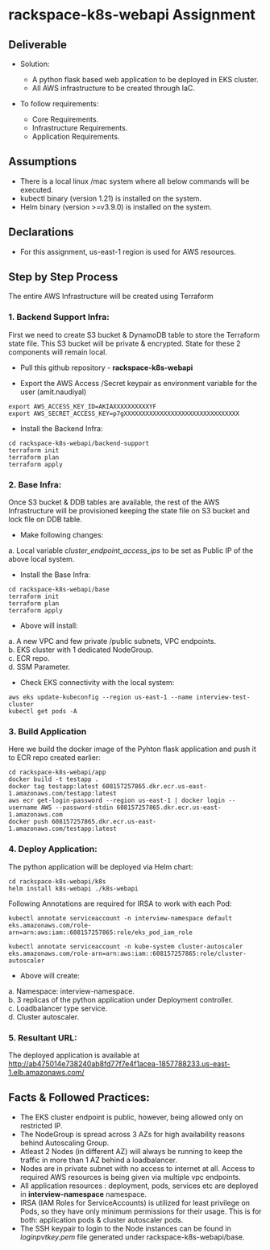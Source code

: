 # rackspace-k8s-webapi Assignment

## Deliverable

- Solution: 
	- A python flask based web application to be deployed in EKS cluster.
	- All AWS infrastructure to be created through IaC.
	
- To follow requirements:
	- Core Requirements.
	- Infrastructure Requirements.
	- Application Requirements.


## Assumptions

- There is a local linux /mac system where all below commands will be executed.
- kubectl binary (version 1.21) is installed on the system.
- Helm binary (version >=v3.9.0) is installed on the system.


## Declarations

- For this assignment, us-east-1 region is used for AWS resources.


## Step by Step Process

The entire AWS Infrastructure will be created using Terraform

### 1. Backend Support Infra:

First we need to create S3 bucket & DynamoDB table to store the Terraform state file. This S3 bucket will be private & encrypted. State for these 2 components will remain local.

- Pull this github repository - **rackspace-k8s-webapi**

- Export the AWS Access /Secret keypair as environment variable for the user (amit.naudiyal)

```
export AWS_ACCESS_KEY_ID=AKIAXXXXXXXXXXYF
export AWS_SECRET_ACCESS_KEY=p7gXXXXXXXXXXXXXXXXXXXXXXXXXXXXXXXX
```

- Install the Backend Infra:

```
cd rackspace-k8s-webapi/backend-support
terraform init
terraform plan
terraform apply
```


### 2. Base Infra:

Once S3 bucket & DDB tables are available, the rest of the AWS Infrastructure will be provisioned keeping the state file on S3 bucket and lock file on DDB table.

- Make following changes:

a. Local variable _cluster_endpoint_access_ips_ to be set as Public IP of the above local system.

- Install the Base Infra:

```
cd rackspace-k8s-webapi/base
terraform init
terraform plan
terraform apply
```

- Above will install:
	
a. A new VPC and few private /public subnets, VPC endpoints. <br>
b. EKS cluster with 1 dedicated NodeGroup. <br>
c. ECR repo. <br>
d. SSM Parameter.


- Check EKS connectivity with the local system:

```
aws eks update-kubeconfig --region us-east-1 --name interview-test-cluster
kubectl get pods -A

```


### 3. Build Application

Here we build the docker image of the Pyhton flask application and push it to ECR repo created earlier:

```
cd rackspace-k8s-webapi/app
docker build -t testapp .
docker tag testapp:latest 608157257865.dkr.ecr.us-east-1.amazonaws.com/testapp:latest
aws ecr get-login-password --region us-east-1 | docker login --username AWS --password-stdin 608157257865.dkr.ecr.us-east-1.amazonaws.com
docker push 608157257865.dkr.ecr.us-east-1.amazonaws.com/testapp:latest

```
	

### 4. Deploy Application:

The python application will be deployed via Helm chart:

```
cd rackspace-k8s-webapi/k8s
helm install k8s-webapi ./k8s-webapi
```

Following Annotations are required for IRSA to work with each Pod:

```
kubectl annotate serviceaccount -n interview-namespace default eks.amazonaws.com/role-arn=arn:aws:iam::608157257865:role/eks_pod_iam_role

kubectl annotate serviceaccount -n kube-system cluster-autoscaler eks.amazonaws.com/role-arn=arn:aws:iam::608157257865:role/cluster-autoscaler
```

- Above will create:

a. Namespace: interview-namespace. <br>
b. 3 replicas of the python application under Deployment controller. <br>
c. Loadbalancer type service. <br>
d. Cluster autoscaler.


### 5. Resultant URL:

The deployed application is available at http://ab475014e738240ab8fd77f7e4f1acea-1857788233.us-east-1.elb.amazonaws.com/




## Facts & Followed Practices:

- The EKS cluster endpoint is public, however, being allowed only on restricted IP.
- The NodeGroup is spread across 3 AZs for high availability reasons behind Autoscaling Group.
- Atleast 2 Nodes (in different AZ) will always be running to keep the traffic in more than 1 AZ behind a loadbalancer.
- Nodes are in private subnet with no access to internet at all. Access to required AWS resources is being given via multiple vpc endpoints.
- All application resources : deployment, pods, services etc are deployed in __interview-namespace__ namespace.
- IRSA (IAM Roles for ServiceAccounts) is utilized for least privilege on Pods, so they have only minimum permissions for their usage. This is for both: application pods & cluster autoscaler pods.
- The SSH keypair to login to the Node instances can be found in _loginpvtkey.pem_ file generated under rackspace-k8s-webapi/base.